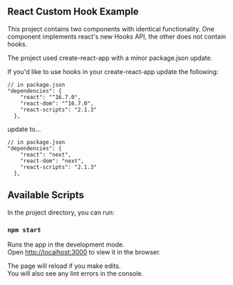 ## React Custom Hook Example

This project contains two components with identical functionality. One component implements react's new Hooks API, the other does not contain hooks. 


The project used create-react-app with a minor package.json update.

If you'd like to use hooks in your create-react-app update the following:

```
// in package.json
"dependencies": {
    "react": "^16.7.0",
    "react-dom": "^16.7.0",
    "react-scripts": "2.1.3"
  },
```
update to...

```
// in package.json
"dependencies": {
    "react": "next",
    "react-dom": "next",
    "react-scripts": "2.1.3"
  },
```


## Available Scripts

In the project directory, you can run:

### `npm start`

Runs the app in the development mode.<br>
Open [http://localhost:3000](http://localhost:3000) to view it in the browser.

The page will reload if you make edits.<br>
You will also see any lint errors in the console.

